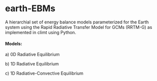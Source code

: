 # earth-EBMs
A hierarchial set of energy balance models parameterized for the Earth system using the Rapid Radiative Transfer Model for GCMs (RRTM-G) as implemented in climt using Python.

#### Models:

a) 0D Radiative Equilibrium

b) 1D Radiative Equilibrium

c) 1D Radiative-Convective Equilibrium
